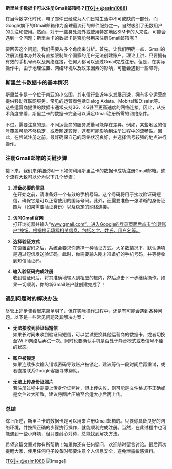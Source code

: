 **斯里兰卡数据卡可以注册Gmail邮箱吗？[[TG💪+ @esim1088](https://t.me/s/esim1088)]**

在当今数字化时代，电子邮件已经成为人们日常生活中不可或缺的一部分。而Google旗下的Gmail邮箱作为全球最流行的邮件服务之一，自然吸引了无数用户的关注和使用。然而，对于一些身处海外或使用特定地区SIM卡的人来说，可能会遇到一个问题：斯里兰卡的数据卡是否能够用来注册Gmail邮箱呢？

要回答这个问题，我们需要从多个角度来分析。首先，让我们明确一点，Gmail的注册流程本身并没有直接限制某个国家的用户无法创建账户。理论上讲，只要拥有有效的手机号码以及网络连接，任何人都可以通过Gmail完成注册。但是，在实际操作中，由于地理位置、网络环境以及政策因素的影响，可能会遇到一些障碍。

### 斯里兰卡数据卡的基本情况

斯里兰卡是一个位于南亚的小岛国，其电信行业近年来发展迅速，拥有多个运营商提供移动互联网服务。常见的运营商包括Dialog Axiata、Mobitel和Etisalat等。这些运营商提供的数据卡通常支持3G、4G甚至更高速度的网络连接。因此，从技术角度来看，斯里兰卡的数据卡完全可以满足Gmail注册所需的网络条件。

不过，需要注意的是，不同运营商的服务质量可能存在差异。例如，某些地区的信号覆盖可能不够稳定，或者网速较慢，这都可能影响到注册过程中的流畅性。因此，在尝试注册之前，最好确保自己的网络状况良好，并选择信号较强的地点进行操作。

### 注册Gmail邮箱的关键步骤

接下来，我们来详细说明一下如何利用斯里兰卡的数据卡成功注册Gmail邮箱。整个流程大致可以分为以下几个步骤：

1. **准备必要的信息**  
   在开始之前，请准备好一个有效的手机号码。这个号码将用于接收验证码短信，确保它是可以正常使用的国际号码。此外，还需要准备一张清晰的身份证照片（如果需要验证身份）以及稳定的网络连接。

2. **访问Gmail官网**  
   打开浏览器并输入“www.gmail.com”，进入Google的登录页面后点击“创建账户”按钮。根据提示填写相关信息，包括名字、姓氏、用户名等。

3. **选择验证方式**  
   在设置密码之后，系统会要求你选择一种验证方式。大多数情况下，默认选项是通过短信发送验证码。此时，你需要输入刚才准备好的手机号码，并等待收到短信验证码。

4. **输入验证码完成注册**  
   收到验证码后，将其准确地输入到相应的框内，然后点击下一步继续操作。如果一切顺利，你的新Gmail账户就创建完成了！

### 遇到问题时的解决办法

尽管上述步骤看起来简单明了，但在实际操作过程中，还是有可能会遇到各种问题。以下是一些常见问题及其解决方案：

- **无法接收到验证码短信**  
  如果长时间未收到验证码短信，可以尝试更换其他运营商的数据卡，或者切换至Wi-Fi网络后再试一次。同时也要确认手机是否处于静音模式或者信号不佳的状态。

- **账户被锁定**  
  如果连续多次输入错误密码导致账户被锁定，建议等待一段时间后再重试，或者直接联系Google客服寻求帮助。

- **无法上传身份证照片**  
  若注册过程中需要上传身份证照片，但上传失败，则可能是文件格式不正确或是文件过大所致。建议将图片压缩至合适大小后再上传。

### 总结

综上所述，斯里兰卡的数据卡是可以用来注册Gmail邮箱的。只要你具备良好的网络环境，并按照正确的步骤执行操作，就能顺利完成注册。当然，在此过程中也可能遇到一些小麻烦，但只要耐心对待，总能找到解决方法。

希望这篇文章对你有所帮助！如果你还有任何疑问，欢迎随时留言讨论。最后再次提醒大家，使用任何电子设备时都要注意个人信息安全，避免泄露敏感资料。

[[TG💪+ @esim1088](https://t.me/s/esim1088) ![Image](https://i.postimg.cc/4NQfJmqS/Snipaste-2025-05-13-00-14-12.png)]